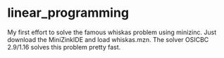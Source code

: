 # linear_programming

My first effort to solve the famous whiskas problem using minizinc.
Just download the MiniZinkIDE and load whiskas.mzn. The solver
OSICBC 2.9/1.16 solves this problem pretty fast. 